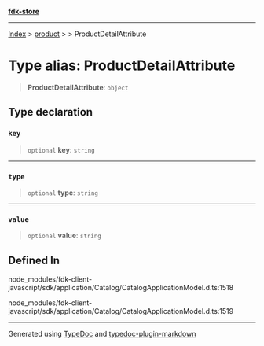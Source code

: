 [**fdk-store**](../../../README.md)
***

[Index](../../../API.md) > [product](../../README.md) > [<internal>](../README.md) > ProductDetailAttribute

# Type alias: ProductDetailAttribute

> **ProductDetailAttribute**: `object`

## Type declaration

### `key`

> `optional` **key**: `string`

***

### `type`

> `optional` **type**: `string`

***

### `value`

> `optional` **value**: `string`

## Defined In

node\_modules/fdk-client-javascript/sdk/application/Catalog/CatalogApplicationModel.d.ts:1518

node\_modules/fdk-client-javascript/sdk/application/Catalog/CatalogApplicationModel.d.ts:1519

***
Generated using [TypeDoc](https://typedoc.org/) and [typedoc-plugin-markdown](https://www.npmjs.com/package/typedoc-plugin-markdown)
